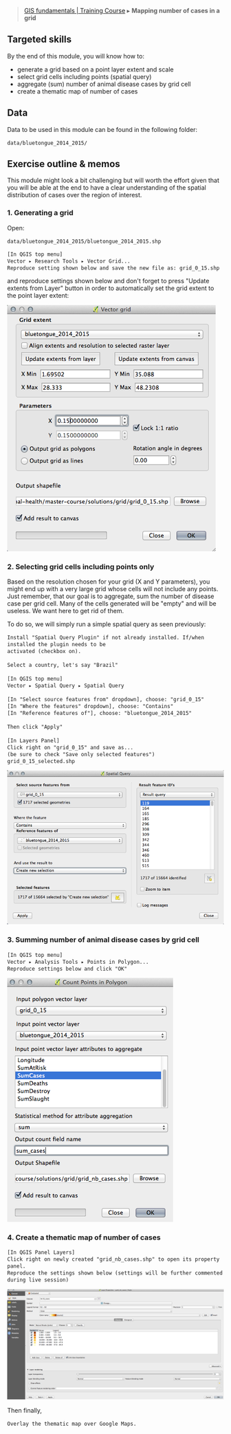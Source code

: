 > [GIS fundamentals | Training Course](agenda.md) ▸ **Mapping number of cases in a grid**

## Targeted skills
By the end of this module, you will know how to:
* generate a grid based on a point layer extent and scale
* select grid cells including points (spatial query)
* aggregate (sum) number of animal disease cases by grid cell
* create a thematic map of number of cases

## Data
Data to be used in this module can be found in the following folder:
```
data/bluetongue_2014_2015/
```
## Exercise outline & memos

This module might look a bit challenging but will worth the effort given that you will be able at the
end to have a clear understanding of the spatial distribution of cases over the region of interest.

### 1. Generating a grid

Open:

```
data/bluetongue_2014_2015/bluetongue_2014_2015.shp
```

```
[In QGIS top menu] 
Vector ▸ Research Tools ▸ Vector Grid...
Reproduce setting shown below and save the new file as: grid_0_15.shp
``` 

and reproduce settings shown below and don't forget to press "Update extents from Layer" button in order to automatically set the grid extent to the point layer extent:

![Grid](img/create-grid.png)

### 2. Selecting grid cells including points only

Based on the resolution chosen for your grid (X and Y parameters), you might end up with a very large grid whose cells will not include any points. Just remember, that our goal is to aggregate, sum the number of disease case per grid cell. Many of the cells generated will be "empty" and will be useless. We want here to get rid of them.

To do so, we will simply run a simple spatial query as seen previously:

```
Install "Spatial Query Plugin" if not already installed. If/when installed the plugin needs to be
activated (checkbox on).

Select a country, let's say "Brazil" 

[In QGIS top menu] 
Vector ▸ Spatial Query ▸ Spatial Query

[In "Select source features from" dropdown], choose: "grid_0_15"
[In "Where the features" dropdown], choose: "Contains"
[In "Reference features of"], choose: "bluetongue_2014_2015"

Then click "Apply"

[In Layers Panel] 
Click right on "grid_0_15" and save as... 
(be sure to check "Save only selected features") grid_0_15_selected.shp
```

![Select Grid](img/select-grid.png)



### 3. Summing number of animal disease cases by grid cell

```
[In QGIS top menu] 
Vector ▸ Analysis Tools ▸ Points in Polygon...
Reproduce settings below and click "OK"
```

![Cases in Grid](img/cases-in-grid.png)

### 4. Create a thematic map of number of cases

```
[In QGIS Panel Layers] 
Click right on newly created "grid_nb_cases.shp" to open its property panel.
Reproduce the settings shown below (settings will be further commented during live session)
```

![Thematic mapping in grid](img/them-mapping-grid.png)

Then finally,

```
Overlay the thematic map over Google Maps.
```




